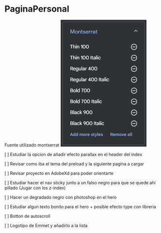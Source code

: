 # PaginaPersonal

Fuente utilizado montserrat
![Captura de fuentes disponibles](./src/ToReadme/Montserrat.png)

[ ] Estudiar la opcion de añadir efecto parallax en el header del index

[ ] Revisar como iba el tema del preload y la siguiente pagina a cargar

[ ] Revisar proyecto en AdobeXd para poder orientarte

[ ] Estudiar hacer el nav sticky junto a un falso negro para que se quede ahí pillado (Jugar con los z-index)

[ ] Hacer un degradado negro con photoshop en el hero

[ ] Estudiar algun texto bonito para el hero + posible efecto type con libreria

[ ] Botton de autoscroll

[ ] Logotipo de Emmet y añadirlo a la lista